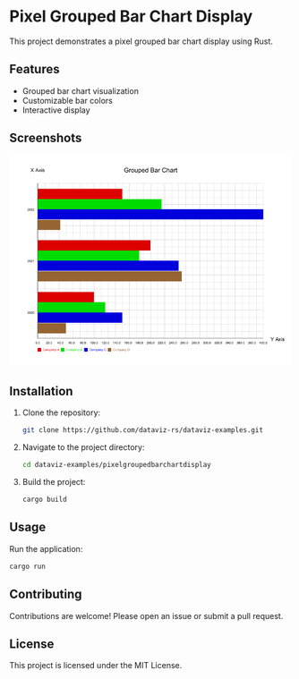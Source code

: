 # Pixel Grouped Bar Chart Display

This project demonstrates a pixel grouped bar chart display using Rust.

## Features

- Grouped bar chart visualization
- Customizable bar colors
- Interactive display

## Screenshots

<img src="./screenshots/grouped_horizontal_bar_chart.png" alt="" width="600px">

## Installation

1. Clone the repository:
    ```sh
    git clone https://github.com/dataviz-rs/dataviz-examples.git
    ```
2. Navigate to the project directory:
    ```sh
    cd dataviz-examples/pixelgroupedbarchartdisplay
    ```
3. Build the project:
    ```sh
    cargo build
    ```

## Usage

Run the application:
```sh
cargo run
```

## Contributing

Contributions are welcome! Please open an issue or submit a pull request.

## License

This project is licensed under the MIT License.
